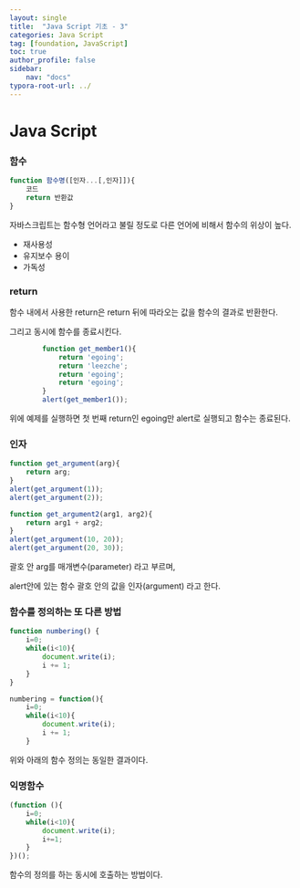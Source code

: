 ```yaml
---
layout: single
title:  "Java Script 기초 - 3"
categories: Java Script
tag: [foundation, JavaScript]
toc: true
author_profile: false
sidebar:
    nav: "docs"
typora-root-url: ../
---
```


# Java Script

### 함수

```javascript
function 함수명([인자...[,인자]]){
    코드
    return 반환값
}
```

자바스크립트는 함수형 언어라고 불릴 정도로 다른 언어에 비해서 함수의 위상이 높다.

+ 재사용성
+ 유지보수 용이
+ 가독성

### return

함수 내에서 사용한 return은 return 뒤에 따라오는 값을 함수의 결과로 반환한다.

그리고 동시에 함수를 종료시킨다.

```javascript
        function get_member1(){
            return 'egoing';
            return 'leezche';
            return 'egoing';
            return 'egoing';
        }
        alert(get_member1());
```

위에 예제를 실행하면 첫 번째 return인 egoing만 alert로 실행되고 함수는 종료된다.

### 인자

```javascript
function get_argument(arg){
    return arg;
}
alert(get_argument(1));
alert(get_argument(2));

function get_argument2(arg1, arg2){
    return arg1 + arg2;
}
alert(get_argument(10, 20));
alert(get_argument(20, 30));
```

괄호 안 arg를 매개변수(parameter) 라고 부르며,

alert안에 있는 함수 괄호 안의 값을 인자(argument) 라고 한다.

### 함수를 정의하는 또 다른 방법

```javascript
function numbering() {
    i=0;
    while(i<10){
        document.write(i);
        i += 1;
    }
}

numbering = function(){
    i=0;
    while(i<10){
        document.write(i);
        i += 1;
    }
```

위와 아래의 함수 정의는 동일한 결과이다.

### 익명함수

```javascript
(function (){
    i=0;
    while(i<10){
        document.write(i);
        i+=1;
    }
})();
```

함수의 정의를 하는 동시에 호출하는 방법이다.
